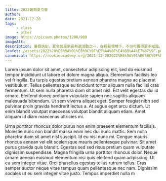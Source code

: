 ```yaml
---
title: 2022暑期夏令營
author:
date: 2021-12-28
tags: 
     - class
     - other
image: https://picsum.photos/1200/900
imageAlt:
description: 暑假快到，夏令營是家長熱選活動之一，在輕鬆環境下，不但可獲得更多知識，有助提升小朋友們的個人發展，包括啟發創意、團隊合作、自主學習等
leafet: /assets/2022%20%E6%9A%91%E6%9C%9F%E5%A4%8F%E4%BB%A4%E7%87%9F.pdf
canonical: https://rookieacademy.org/2021-12-282022%E6%9A%91%E6%9C%9F%E5%A4%8F%E4%BB%A4%E7%87%9F/
---
```




Lorem ipsum dolor sit amet, consectetur adipiscing elit, sed do eiusmod tempor incididunt ut labore et dolore magna aliqua. Elementum facilisis leo vel fringilla. Eu turpis egestas pretium aenean pharetra magna ac placerat vestibulum. Tellus pellentesque eu tincidunt tortor aliquam nulla facilisi cras fermentum. Ut sem nulla pharetra diam sit amet nisl. Est velit egestas dui id ornare. Eleifend donec pretium vulputate sapien nec sagittis aliquam malesuada bibendum. Ut sem viverra aliquet eget. Semper feugiat nibh sed pulvinar proin gravida hendrerit lectus a. At augue eget arcu dictum. Ut enim blandit volutpat maecenas volutpat blandit aliquam etiam. Amet aliquam id diam maecenas ultricies mi.

Urna porttitor rhoncus dolor purus non enim praesent elementum facilisis. Molestie nunc non blandit massa enim nec dui nunc mattis. Sem nulla pharetra diam sit amet nisl suscipit. Id eu nisl nunc mi. Congue mauris rhoncus aenean vel elit scelerisque mauris pellentesque pulvinar. Sit amet purus gravida quis blandit. Egestas sed sed risus pretium quam vulputate dignissim suspendisse. Magna fringilla urna porttitor rhoncus dolor. Neque ornare aenean euismod elementum nisi quis eleifend quam adipiscing. Ut eu sem integer vitae. Orci phasellus egestas tellus rutrum tellus. Cras semper auctor neque vitae tempus quam pellentesque nec nam. Dignissim sodales ut eu sem integer vitae justo. Tempus imperdiet nulla m
